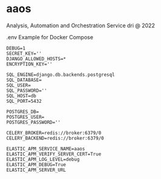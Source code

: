 # aaos

Analysis, Automation and Orchestration Service
dri @ 2022

.env Example for Docker Compose

```
DEBUG=1
SECRET_KEY=''
DJANGO_ALLOWED_HOSTS=*
ENCRYPTION_KEY=''

SQL_ENGINE=django.db.backends.postgresql
SQL_DATABASE=
SQL_USER=
SQL_PASSWORD=''
SQL_HOST=db
SQL_PORT=5432

POSTGRES_DB=
POSTGRES_USER=
POSTGRES_PASSWORD=''

CELERY_BROKER=redis://broker:6379/0
CELERY_BACKEND=redis://broker:6379/0

ELASTIC_APM_SERVICE_NAME=aaos
ELASTIC_APM_VERIFY_SERVER_CERT=True
ELASTIC_APM_LOG_LEVEL=debug
ELASTIC_APM_DEBUG=True
ELASTIC_APM_SERVER_URL
```